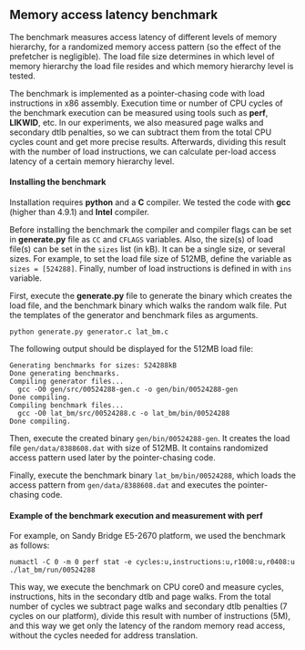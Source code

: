## Memory access latency benchmark

The benchmark measures access latency of different levels of memory hierarchy, for a randomized memory access pattern (so the effect of the prefetcher is negligible).
The load file size determines in which level of memory hierarchy the load file resides and which memory hierarchy level is tested.

The benchmark is implemented as a pointer-chasing code with load instructions in x86 assembly.
Execution time or number of CPU cycles of the benchmark execution can be measured using tools such as **perf**, **LIKWID**, etc. In our experiments, we also measured page walks and secondary dtlb penalties, so we can subtract them from the total CPU cycles count and get more precise results. Afterwards, dividing this result with the number of load instructions, we can calculate per-load access latency of a certain memory hierarchy level.

#### Installing the benchmark

Installation requires **python** and a **C** compiler. We tested the code with **gcc** (higher than 4.9.1) and **Intel** compiler.

Before installing the benchmark the compiler and compiler flags can be set in **generate.py** file as `CC` and `CFLAGS` variables.
Also, the size(s) of load file(s) can be set in the `sizes` list (in kB). It can be a single size, or several sizes. For example, to set the load file size of 512MB, define the variable as `sizes = [524288]`.
Finally, number of load instructions is defined in with `ins` variable.

First, execute the **generate.py** file to generate the binary which creates the load file, and the benchmark binary which walks the random walk file.
Put the templates of the generator and benchmark files as arguments.
```
python generate.py generator.c lat_bm.c
```
The following output should be displayed for the 512MB load file:
```
Generating benchmarks for sizes: 524288kB
Done generating benchmarks.
Compiling generator files...
  gcc -O0 gen/src/00524288-gen.c -o gen/bin/00524288-gen
Done compiling.
Compiling benchmark files...
  gcc -O0 lat_bm/src/00524288.c -o lat_bm/bin/00524288
Done compiling.
```
Then, execute the created binary `gen/bin/00524288-gen`.
It creates the load file `gen/data/8388608.dat` with size of 512MB. It contains randomized access pattern used later by the pointer-chasing code.

Finally, execute the benchmark binary `lat_bm/bin/00524288`, which loads the access pattern from `gen/data/8388608.dat` and executes the pointer-chasing code.

#### Example of the benchmark execution and measurement with perf

For example, on Sandy Bridge E5-2670 platform, we used the benchmark as follows:
```
numactl -C 0 -m 0 perf stat -e cycles:u,instructions:u,r1008:u,r0408:u ./lat_bm/run/00524288
```
This way, we execute the benchmark on CPU core0 and measure cycles, instructions, hits in the secondary dtlb and page walks.
From the total number of cycles we subtract page walks and secondary dtlb penalties (7 cycles on our platform), divide this result with number of instructions (5M),
and this way we get only the latency of the random memory read access, without the cycles needed for address translation.
